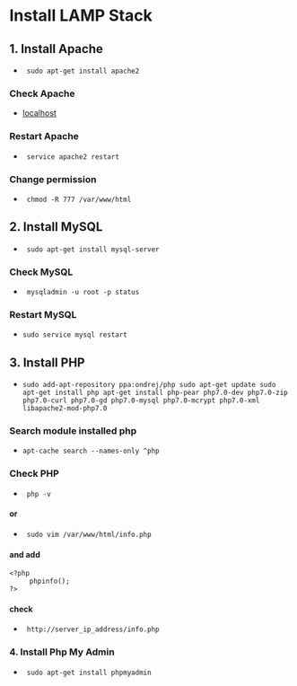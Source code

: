 # Install LAMP Stack
## 1. Install Apache
- ` sudo apt-get install apache2`
### Check Apache
- [localhost](http://localhost/)
### Restart Apache
- ` service apache2 restart`
### Change permission
- ` chmod -R 777 /var/www/html`
## 2. Install MySQL
- ` sudo apt-get install mysql-server`
### Check MySQL
- ` mysqladmin -u root -p status`
### Restart MySQL
- `sudo service mysql restart`
## 3. Install PHP
- `sudo add-apt-repository ppa:ondrej/php
sudo apt-get update
sudo apt-get install php
apt-get install php-pear php7.0-dev php7.0-zip php7.0-curl php7.0-gd php7.0-mysql php7.0-mcrypt php7.0-xml libapache2-mod-php7.0`
### Search module installed php
- ` apt-cache search --names-only ^php `
### Check PHP
- ` php -v`
#### or
- ` sudo vim /var/www/html/info.php`
#### and add
```
<?php
     phpinfo();
?>
```
#### check
- ` http://server_ip_address/info.php`
### 4. Install Php My Admin
- ` sudo apt-get install phpmyadmin`
